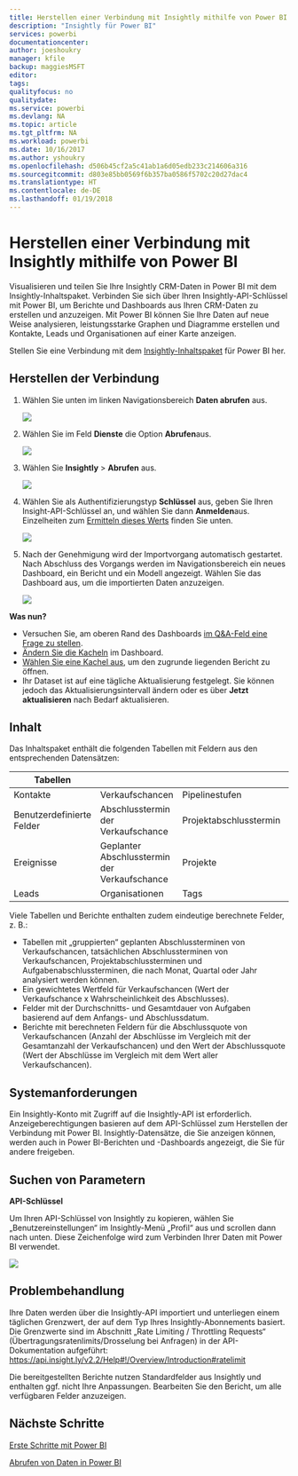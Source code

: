 ```yaml
---
title: Herstellen einer Verbindung mit Insightly mithilfe von Power BI
description: "Insightly für Power BI"
services: powerbi
documentationcenter: 
author: joeshoukry
manager: kfile
backup: maggiesMSFT
editor: 
tags: 
qualityfocus: no
qualitydate: 
ms.service: powerbi
ms.devlang: NA
ms.topic: article
ms.tgt_pltfrm: NA
ms.workload: powerbi
ms.date: 10/16/2017
ms.author: yshoukry
ms.openlocfilehash: d506b45cf2a5c41ab1a6d05edb233c214606a316
ms.sourcegitcommit: d803e85bb0569f6b357ba0586f5702c20d27dac4
ms.translationtype: HT
ms.contentlocale: de-DE
ms.lasthandoff: 01/19/2018
---
```

# <a name="connect-to-insightly-with-power-bi"></a>Herstellen einer Verbindung mit Insightly mithilfe von Power BI
Visualisieren und teilen Sie Ihre Insightly CRM-Daten in Power BI mit dem Insightly-Inhaltspaket. Verbinden Sie sich über Ihren Insightly-API-Schlüssel mit Power BI, um Berichte und Dashboards aus Ihren CRM-Daten zu erstellen und anzuzeigen. Mit Power BI können Sie Ihre Daten auf neue Weise analysieren, leistungsstarke Graphen und Diagramme erstellen und Kontakte, Leads und Organisationen auf einer Karte anzeigen.

Stellen Sie eine Verbindung mit dem [Insightly-Inhaltspaket](https://app.powerbi.com/getdata/services/insightly) für Power BI her.

## <a name="how-to-connect"></a>Herstellen der Verbindung
1. Wählen Sie unten im linken Navigationsbereich **Daten abrufen** aus.
   
   ![](media/service-connect-to-insightly/getdata.png)
2. Wählen Sie im Feld **Dienste** die Option **Abrufen**aus.
   
   ![](media/service-connect-to-insightly/services.png)
3. Wählen Sie **Insightly** \> **Abrufen** aus.
   
   ![](media/service-connect-to-insightly/insightly.png)
4. Wählen Sie als Authentifizierungstyp **Schlüssel** aus, geben Sie Ihren Insight-API-Schlüssel an, und wählen Sie dann **Anmelden**aus. Einzelheiten zum [Ermitteln dieses Werts](#FindingParams) finden Sie unten.
   
   ![](media/service-connect-to-insightly/creds.png)
5. Nach der Genehmigung wird der Importvorgang automatisch gestartet. Nach Abschluss des Vorgangs werden im Navigationsbereich ein neues Dashboard, ein Bericht und ein Modell angezeigt. Wählen Sie das Dashboard aus, um die importierten Daten anzuzeigen.
   
     ![](media/service-connect-to-insightly/dashboard.png)

**Was nun?**

* Versuchen Sie, am oberen Rand des Dashboards [im Q&A-Feld eine Frage zu stellen](power-bi-q-and-a.md).
* [Ändern Sie die Kacheln](service-dashboard-edit-tile.md) im Dashboard.
* [Wählen Sie eine Kachel aus](service-dashboard-tiles.md), um den zugrunde liegenden Bericht zu öffnen.
* Ihr Dataset ist auf eine tägliche Aktualisierung festgelegt. Sie können jedoch das Aktualisierungsintervall ändern oder es über **Jetzt aktualisieren** nach Bedarf aktualisieren.

## <a name="whats-included"></a>Inhalt
Das Inhaltspaket enthält die folgenden Tabellen mit Feldern aus den entsprechenden Datensätzen:

| Tabellen |  |  |  |
| --- | --- | --- | --- |
| Kontakte |Verkaufschancen |Pipelinestufen |Aufgabenabschlusstermin |
| Benutzerdefinierte Felder |Abschlusstermin der Verkaufschance |Projektabschlusstermin |Aufgaben |
| Ereignisse |Geplanter Abschlusstermin der Verkaufschance |Projekte |Teams/Mitglieder |
| Leads |Organisationen |Tags |Benutzer |

Viele Tabellen und Berichte enthalten zudem eindeutige berechnete Felder, z. B.:  

* Tabellen mit „gruppierten“ geplanten Abschlussterminen von Verkaufschancen, tatsächlichen Abschlussterminen von Verkaufschancen, Projektabschlussterminen und Aufgabenabschlussterminen, die nach Monat, Quartal oder Jahr analysiert werden können.  
* Ein gewichtetes Wertfeld für Verkaufschancen (Wert der Verkaufschance x Wahrscheinlichkeit des Abschlusses).  
* Felder mit der Durchschnitts- und Gesamtdauer von Aufgaben basierend auf dem Anfangs- und Abschlussdatum.  
* Berichte mit berechneten Feldern für die Abschlussquote von Verkaufschancen (Anzahl der Abschlüsse im Vergleich mit der Gesamtanzahl der Verkaufschancen) und den Wert der Abschlussquote (Wert der Abschlüsse im Vergleich mit dem Wert aller Verkaufschancen).  

## <a name="system-requirements"></a>Systemanforderungen
Ein Insightly-Konto mit Zugriff auf die Insightly-API ist erforderlich. Anzeigeberechtigungen basieren auf dem API-Schlüssel zum Herstellen der Verbindung mit Power BI. Insightly-Datensätze, die Sie anzeigen können, werden auch in Power BI-Berichten und -Dashboards angezeigt, die Sie für andere freigeben.

<a name="FindingParams"></a>

## <a name="finding-parameters"></a>Suchen von Parametern
**API-Schlüssel**

Um Ihren API-Schlüssel von Insightly zu kopieren, wählen Sie „Benutzereinstellungen“ im Insightly-Menü „Profil“ aus und scrollen dann nach unten. Diese Zeichenfolge wird zum Verbinden Ihrer Daten mit Power BI verwendet.

![](media/service-connect-to-insightly/findapi.png)

## <a name="troubleshooting"></a>Problembehandlung
Ihre Daten werden über die Insightly-API importiert und unterliegen einem täglichen Grenzwert, der auf dem Typ Ihres Insightly-Abonnements basiert. Die Grenzwerte sind im Abschnitt „Rate Limiting / Throttling Requests“ (Übertragungsratenlimits/Drosselung bei Anfragen) in der API-Dokumentation aufgeführt: https://api.insight.ly/v2.2/Help#!/Overview/Introduction#ratelimit

Die bereitgestellten Berichte nutzen Standardfelder aus Insightly und enthalten ggf. nicht Ihre Anpassungen. Bearbeiten Sie den Bericht, um alle verfügbaren Felder anzuzeigen.

## <a name="next-steps"></a>Nächste Schritte
[Erste Schritte mit Power BI](service-get-started.md)

[Abrufen von Daten in Power BI](service-get-data.md)

